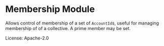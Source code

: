# Membership Module

Allows control of membership of a set of `AccountId`s, useful for managing membership of of a
collective. A prime member may be set.

License: Apache-2.0